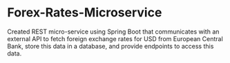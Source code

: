 # Forex-Rates-Microservice
Created REST micro-service using Spring Boot that communicates with an external API to  fetch foreign exchange rates for USD from European Central Bank, store this data in a database,  and provide endpoints to access this data.
